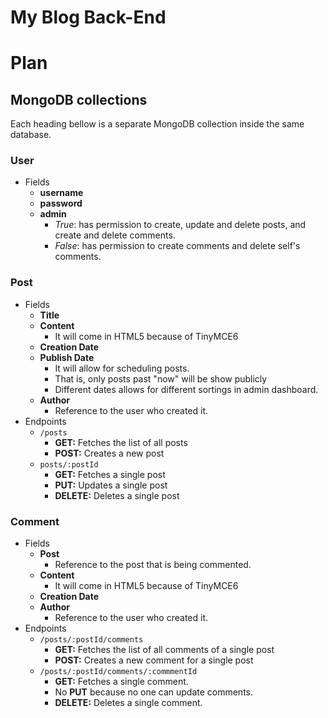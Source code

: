 # My Blog Back-End

# Plan

## MongoDB collections
Each heading bellow is a separate MongoDB collection inside the same database.

### User
* Fields
  * **username**
  * **password**
  * **admin**
    * *True*: has permission to create, update and delete posts, and create and delete comments.
    * *False*: has permission to create comments and delete self's comments.

### Post
* Fields
  * **Title**
  * **Content**
    * It will come in HTML5 because of TinyMCE6
  * **Creation Date**
  * **Publish Date**
    * It will allow for scheduling posts.
    * That is, only posts past "now" will be show publicly
    * Different dates allows for different sortings in admin dashboard.
  * **Author**
    * Reference to the user who created it.
* Endpoints
  * `/posts`
    * **GET:** Fetches the list of all posts
    * **POST:** Creates a new post
  * `posts/:postId`
    * **GET:** Fetches a single post
    * **PUT:** Updates a single post
    * **DELETE:** Deletes a single post

### Comment
* Fields
  * **Post**
    * Reference to the post that is being commented.
  * **Content**
    * It will come in HTML5 because of TinyMCE6
  * **Creation Date**
  * **Author**
    * Reference to the user who created it.
* Endpoints
  * `/posts/:postId/comments`
    * **GET:** Fetches the list of all comments of a single post
    * **POST:** Creates a new comment for a single post
  * `/posts/:postId/comments/:commmentId`
    * **GET:** Fetches a single comment.
    * No **PUT** because no one can update comments.
    * **DELETE:** Deletes a single comment.